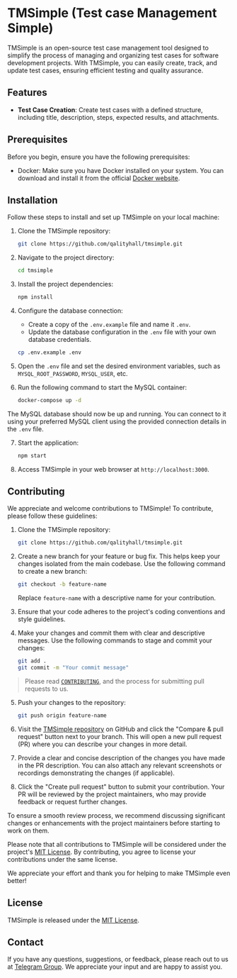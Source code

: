 # TMSimple (Test case Management Simple)

TMSimple is an open-source test case management tool designed to simplify the process of managing and organizing test cases for software development projects. With TMSimple, you can easily create, track, and update test cases, ensuring efficient testing and quality assurance.

## Features

-   **Test Case Creation**: Create test cases with a defined structure, including title, description, steps, expected results, and attachments.

## Prerequisites

Before you begin, ensure you have the following prerequisites:

-   Docker: Make sure you have Docker installed on your system. You can download and install it from the official [Docker website](https://www.docker.com/get-started).

## Installation

Follow these steps to install and set up TMSimple on your local machine:

1. Clone the TMSimple repository:

    ```bash
    git clone https://github.com/qalityhall/tmsimple.git
    ```

2. Navigate to the project directory:

    ```bash
    cd tmsimple
    ```

3. Install the project dependencies:

    ```bash
    npm install
    ```

4. Configure the database connection:

    - Create a copy of the `.env.example` file and name it `.env`.
    - Update the database configuration in the `.env` file with your own database credentials.

    ```bash
    cp .env.example .env
    ```

5. Open the `.env` file and set the desired environment variables, such as `MYSQL_ROOT_PASSWORD`, `MYSQL_USER`, etc.

6. Run the following command to start the MySQL container:

    ```bash
    docker-compose up -d
    ```

The MySQL database should now be up and running. You can connect to it using your preferred MySQL client using the provided connection details in the `.env` file.

7. Start the application:

    ```bash
    npm start
    ```

8. Access TMSimple in your web browser at `http://localhost:3000`.

## Contributing

We appreciate and welcome contributions to TMSimple! To contribute, please follow these guidelines:

1. Clone the TMSimple repository:

    ```bash
    git clone https://github.com/qalityhall/tmsimple.git
    ```

2. Create a new branch for your feature or bug fix. This helps keep your changes isolated from the main codebase. Use the following command to create a new branch:

    ```bash
    git checkout -b feature-name
    ```

    Replace `feature-name` with a descriptive name for your contribution.

3. Ensure that your code adheres to the project's coding conventions and style guidelines.

4. Make your changes and commit them with clear and descriptive messages. Use the following commands to stage and commit your changes:

    ```bash
    git add .
    git commit -m "Your commit message"
    ```

> Please read [`CONTRIBUTING`](CONTRIBUTING.md), and the process for submitting pull requests to us.

5. Push your changes to the repository:

    ```bash
    git push origin feature-name
    ```

6. Visit the [TMSimple repository](https://github.com/qalityhall/tmsimple) on GitHub and click the "Compare & pull request" button next to your branch. This will open a new pull request (PR) where you can describe your changes in more detail.

7. Provide a clear and concise description of the changes you have made in the PR description. You can also attach any relevant screenshots or recordings demonstrating the changes (if applicable).

8. Click the "Create pull request" button to submit your contribution. Your PR will be reviewed by the project maintainers, who may provide feedback or request further changes.

To ensure a smooth review process, we recommend discussing significant changes or enhancements with the project maintainers before starting to work on them.

Please note that all contributions to TMSimple will be considered under the project's [MIT License](https://opensource.org/licenses/MIT). By contributing, you agree to license your contributions under the same license.

We appreciate your effort and thank you for helping to make TMSimple even better!

## License

TMSimple is released under the [MIT License](https://opensource.org/licenses/MIT).

## Contact

If you have any questions, suggestions, or feedback, please reach out to us at [Telegram Group](https://t.me/+Rdo0NN-G0NZjYTYx). We appreciate your input and are happy to assist you.
